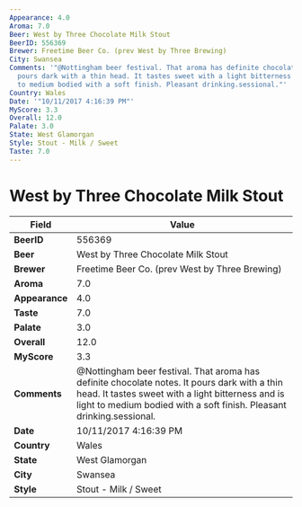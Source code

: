 ```yaml
---
Appearance: 4.0
Aroma: 7.0
Beer: West by Three Chocolate Milk Stout
BeerID: 556369
Brewer: Freetime Beer Co. (prev West by Three Brewing)
City: Swansea
Comments: '"@Nottingham beer festival. That aroma has definite chocolate notes. It
  pours dark with a thin head. It tastes sweet with a light bitterness and is light
  to medium bodied with a soft finish. Pleasant drinking.sessional."'
Country: Wales
Date: '"10/11/2017 4:16:39 PM"'
MyScore: 3.3
Overall: 12.0
Palate: 3.0
State: West Glamorgan
Style: Stout - Milk / Sweet
Taste: 7.0
---
```


# West by Three Chocolate Milk Stout

| Field         | Value |
|---------------|-------|
| **BeerID** | 556369 |
| **Beer** | West by Three Chocolate Milk Stout |
| **Brewer** | Freetime Beer Co. (prev West by Three Brewing) |
| **Aroma** | 7.0 |
| **Appearance** | 4.0 |
| **Taste** | 7.0 |
| **Palate** | 3.0 |
| **Overall** | 12.0 |
| **MyScore** | 3.3 |
| **Comments** | @Nottingham beer festival. That aroma has definite chocolate notes. It pours dark with a thin head. It tastes sweet with a light bitterness and is light to medium bodied with a soft finish. Pleasant drinking.sessional. |
| **Date** | 10/11/2017 4:16:39 PM |
| **Country** | Wales |
| **State** | West Glamorgan |
| **City** | Swansea |
| **Style** | Stout - Milk / Sweet |
